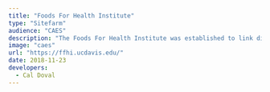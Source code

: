 ```yaml
---
title: "Foods For Health Institute"
type: "Sitefarm"
audience: "CAES"
description: "The Foods For Health Institute was established to link diverse scientific disciplines across the colleges and schools of the University of California at Davis, and develop regional and international multi-stakeholder partnerships."
image: "caes"
url: "https://ffhi.ucdavis.edu/"
date: 2018-11-23
developers:
  - Cal Doval
---
```

